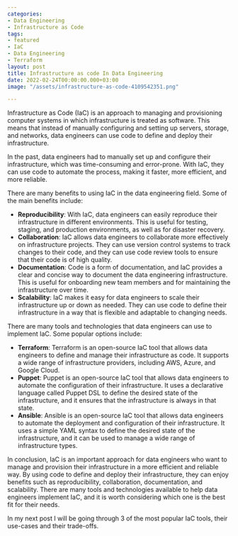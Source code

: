 ```yaml
---
categories:
- Data Engineering
- Infrastructure as Code
tags:
- featured
- IaC
- Data Engineering
- Terraform
layout: post
title: Infrastructure as code In Data Engineering
date: 2022-02-24T00:00:00.000+03:00
image: "/assets/infrastructure-as-code-4109542351.png"

---
```

Infrastructure as Code (IaC) is an approach to managing and provisioning computer systems in which infrastructure is treated as software. This means that instead of manually configuring and setting up servers, storage, and networks, data engineers can use code to define and deploy their infrastructure.

In the past, data engineers had to manually set up and configure their infrastructure, which was time-consuming and error-prone. With IaC, they can use code to automate the process, making it faster, more efficient, and more reliable.

There are many benefits to using IaC in the data engineering field. Some of the main benefits include:

* **Reproducibility**: With IaC, data engineers can easily reproduce their infrastructure in different environments. This is useful for testing, staging, and production environments, as well as for disaster recovery.
* **Collaboration**: IaC allows data engineers to collaborate more effectively on infrastructure projects. They can use version control systems to track changes to their code, and they can use code review tools to ensure that their code is of high quality.
* **Documentation**: Code is a form of documentation, and IaC provides a clear and concise way to document the data engineering infrastructure. This is useful for onboarding new team members and for maintaining the infrastructure over time.
* **Scalability**: IaC makes it easy for data engineers to scale their infrastructure up or down as needed. They can use code to define their infrastructure in a way that is flexible and adaptable to changing needs.

There are many tools and technologies that data engineers can use to implement IaC. Some popular options include:

* **Terraform**: Terraform is an open-source IaC tool that allows data engineers to define and manage their infrastructure as code. It supports a wide range of infrastructure providers, including AWS, Azure, and Google Cloud.
* **Puppet**: Puppet is an open-source IaC tool that allows data engineers to automate the configuration of their infrastructure. It uses a declarative language called Puppet DSL to define the desired state of the infrastructure, and it ensures that the infrastructure is always in that state.
* **Ansible**: Ansible is an open-source IaC tool that allows data engineers to automate the deployment and configuration of their infrastructure. It uses a simple YAML syntax to define the desired state of the infrastructure, and it can be used to manage a wide range of infrastructure types.

In conclusion, IaC is an important approach for data engineers who want to manage and provision their infrastructure in a more efficient and reliable way. By using code to define and deploy their infrastructure, they can enjoy benefits such as reproducibility, collaboration, documentation, and scalability. There are many tools and technologies available to help data engineers implement IaC, and it is worth considering which one is the best fit for their needs.

In my next post I will be going through 3 of the most popular IaC tools, their use-cases and their trade-offs.